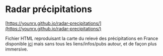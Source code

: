 # Radar précipitations

[https://younrx.github.io/radar-precipitations/](https://younrx.github.io/radar-precipitations/)

Fichier HTML reproduisant la carte du relevé des précipitations en France disponible [ici](https://www.meteo60.fr/radars-precipitations-pluie-france.php) mais sans tous les liens/infos/pubs autour, et de façon plus immersive.
